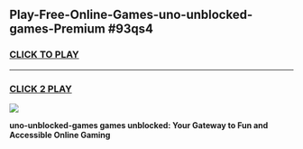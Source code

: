 
## Play-Free-Online-Games-uno-unblocked-games-Premium #93qs4
<h3>
<a href="https://premium.freeplayer.one?title=uno-unblocked-games&ref=8M">CLICK TO PLAY</a></h3>
<hr>

<h3>
<a href="https://premium.freeplayer.one?title=uno-unblocked-games&ref=8M">CLICK 2 PLAY</a>
  
</h3>

<a href="https://premium.freeplayer.one?title=uno-unblocked-games&ref=8M"><img src="https://clearcache.store/games.png"></a>


**uno-unblocked-games games unblocked: Your Gateway to Fun and Accessible Online Gaming**
